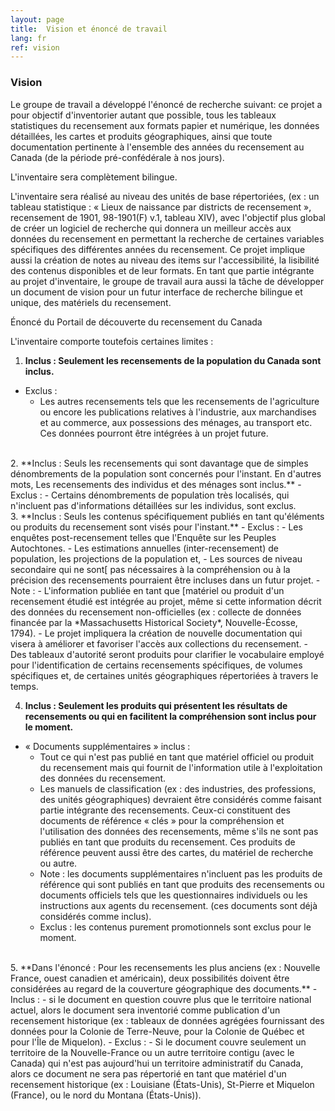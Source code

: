 ```yaml
---
layout: page
title:  Vision et énoncé de travail
lang: fr
ref: vision
---
```

### Vision

Le groupe de travail a développé l'énoncé de recherche suivant: ce projet a pour objectif d'inventorier autant que possible, tous les tableaux statistiques du recensement aux formats papier et numérique, les données détaillées, les cartes et produits géographiques, ainsi que toute documentation pertinente à l'ensemble des années du recensement au Canada (de la période pré-confédérale à nos jours).

L'inventaire sera complètement bilingue.

L'inventaire sera réalisé au niveau des unités de base répertoriées, (ex : un tableau statistique : « Lieux de naissance par districts de recensement », recensement de 1901, 98-1901(F) v.1, tableau XIV), avec l'objectif plus global de créer un logiciel de recherche qui donnera un meilleur accès aux données du recensement en permettant la recherche de certaines variables spécifiques des différentes années du recensement. Ce projet implique aussi la création de notes au niveau des items sur l\'accessibilité, la lisibilité des contenus disponibles et de leur formats. En tant que partie intégrante au projet d'inventaire, le groupe de travail aura aussi la tâche de développer un document de vision pour un futur interface de recherche bilingue et unique, des matériels du recensement.

Énoncé du Portail de découverte du recensement du Canada

L'inventaire comporte toutefois certaines limites :

1. **Inclus : Seulement les recensements de la population du Canada sont inclus.**  
- Exclus :
  - Les autres recensements tels que les recensements de l'agriculture ou encore les publications relatives à l'industrie, aux marchandises et au commerce, aux possessions des ménages, au transport etc. Ces données pourront être intégrées à un projet future.  
<br />
2. **Inclus : Seuls les recensements qui sont davantage que de simples dénombrements de la population sont concernés pour l'instant. En d'autres mots, Les recensements des individus et des  ménages sont inclus.**  
- Exclus :
  - Certains dénombrements de population très localisés, qui n'incluent pas d'informations détaillées sur les individus, sont exclus.  
<br />
3. **Inclus : Seuls les contenus spécifiquement publiés en tant qu'éléments ou produits du recensement sont visés pour l'instant.**
- Exclus :
  - Les enquêtes post-recensement telles que l'Enquête sur les
         Peuples Autochtones.
  - Les estimations annuelles (inter-recensement) de population, les
         projections de la population et,
  - Les sources de niveau secondaire qui ne sont[ pas
         nécessaires à la compréhension ou à la précision des
         recensements pourraient être incluses dans un futur projet.
- Note :
  - L'information publiée en tant que [matériel ou produit d'un recensement étudié est intégrée au projet, même si cette information décrit des données du recensement non-officielles (ex : collecte de données financée par la *Massachusetts Historical Society*, Nouvelle-Écosse, 1794).
  - Le projet impliquera la création de nouvelle documentation qui visera à améliorer et favoriser l'accès aux collections du recensement.
  - Des tableaux d'autorité seront produits pour clarifier le vocabulaire employé pour l'identification de certains recensements spécifiques, de volumes spécifiques et, de certaines unités géographiques répertoriées à travers le temps.

4. **Inclus : Seulement les produits qui présentent les résultats de recensements ou qui en facilitent la compréhension sont inclus pour le moment.**
- « Documents supplémentaires » inclus :
  - Tout ce qui n'est pas publié en tant que matériel officiel ou produit du recensement mais qui fournit de l'information utile à l'exploitation des données du recensement.
  - Les manuels de classification (ex : des industries, des professions, des unités géographiques) devraient être considérés comme faisant partie intégrante des recensements. Ceux-ci constituent des documents de référence « clés » pour la compréhension et l'utilisation des données des recensements, même s'ils ne sont pas publiés en tant que produits du recensement. Ces produits de référence peuvent aussi être des cartes, du matériel de recherche ou autre.
  - Note : les documents supplémentaires n'incluent pas les produits de référence qui sont publiés en tant que produits des recensements ou documents officiels tels que les questionnaires individuels ou les instructions aux agents du recensement. (ces documents sont déjà considérés comme inclus).
  - Exclus : les contenus purement promotionnels sont exclus pour le moment.  
<br />
5. **Dans l'énoncé : Pour les recensements les plus anciens (ex : Nouvelle France, ouest canadien et américain), deux possibilités doivent être considérées au regard de la couverture géographique des documents.**
   - Inclus :
        - si le document en question couvre plus que le territoire national actuel, alors le document sera inventorié comme publication d'un recensement historique (ex : tableaux de données agrégées fournissant des données pour la Colonie de Terre-Neuve, pour la Colonie de Québec et pour l'Île de Miquelon).
   - Exclus :
        - Si le document couvre seulement un territoire de la Nouvelle-France ou un autre territoire contigu (avec le Canada) qui n'est pas aujourd'hui un territoire administratif du Canada, alors ce document ne sera pas répertorié en tant que matériel d'un recensement historique (ex : Louisiane (États-Unis), St-Pierre et Miquelon (France), ou le nord du Montana (États-Unis)).
